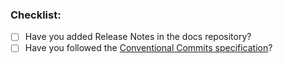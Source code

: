 ### Checklist:

* [ ] Have you added Release Notes in the docs repository?
* [ ] Have you followed the [Conventional Commits specification](https://www.conventionalcommits.org/en/v1.0.0/#summary)?
